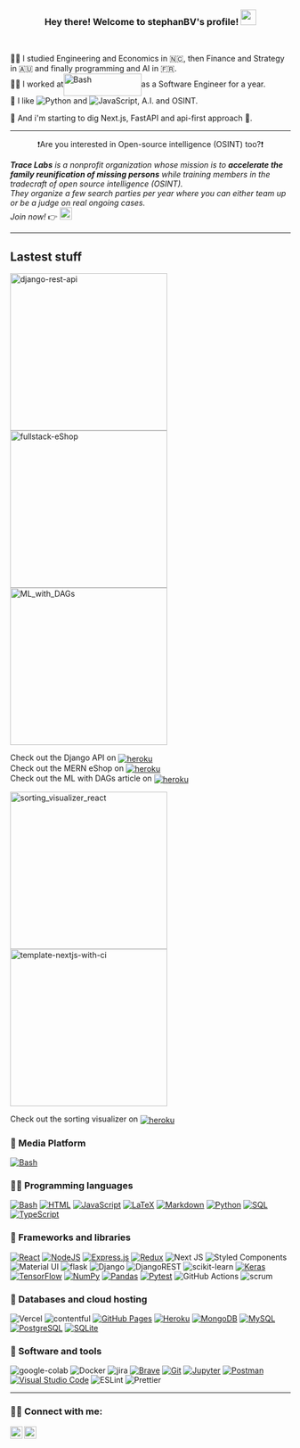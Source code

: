 <h3 align="center">
  Hey there! Welcome to stephanBV's profile!
  <img src="https://media.giphy.com/media/hvRJCLFzcasrR4ia7z/giphy.gif" width="28">
</h3>
<br /> 

👨‍🎓 I studied Engineering and Economics in 🇳🇨, then Finance and Strategy in 🇦🇺 and finally programming and AI in 🇫🇷.  
👷‍♂️ I worked at<a href="https://github.com/search?q=user%3ADenverCoder1+is%3Arepo+language%3Abash"><img alt="Bash" align="center" height="40" width="140" cropalign="center" src="https://www.logo.wine/a/logo/Capgemini/Capgemini-Logo.wine.svg"></a>as a Software Engineer for a year.  
🦾 I like <img alt="Python" src="https://img.shields.io/badge/Python%20-%2314354C.svg?logo=python&logoColor=white"/> and ![JavaScript](https://img.shields.io/badge/javascript-%23323330.svg?style=badge&logo=javascript&logoColor=%23F7DF1E), A.I. and OSINT.  

🐬 And i'm starting to dig Next.js, FastAPI and api-first approach 🤔.  

---

<p align="center">❗️Are you interested in Open-source intelligence (OSINT) too?❗️<p> 

 _**Trace Labs** is a nonprofit organization whose mission is to **accelerate the family reunification of missing persons** while training members in the tradecraft of open source intelligence (OSINT).  
 They organize a few search parties per year where you can either team up or be a judge on real ongoing cases.  
 Join now!_ 👉 [<img alt="tracelab" width="22px" src="https://uploads-ssl.webflow.com/5f1b6caefc9c7e190b047e08/5f34ec40b2ae3fb816d50f3a_TL%20Logo.svg" />][tracelab] 
 
 ---

## Lastest stuff
  

<p align="left">
  <a href="https://github.com/stephanBV/django-rest-api-01"><img width="282" src="https://denvercoder1-github-readme-stats.vercel.app/api/pin/?username=stephanBV&repo=django-rest-api-01&theme=react&bg_color=1F222E&title_color=F85D7F&icon_color=F8D866&hide_border=true&show_icons=true" alt="django-rest-api"></a>
  <a href="https://github.com/stephanBV/fullstack-eShop"><img width="282" src="https://denvercoder1-github-readme-stats.vercel.app/api/pin/?username=stephanBV&repo=fullstack-eShop&theme=react&bg_color=1F222E&title_color=F85D7F&icon_color=F8D866&hide_border=true&show_icons=true" alt="fullstack-eShop"></a>
  <a href="https://github.com/stephanBV/ML_with_DAGs"><img width="282" src="https://denvercoder1-github-readme-stats.vercel.app/api/pin/?username=stephanBV&repo=ML_with_DAGs&theme=react&bg_color=1F222E&title_color=F85D7F&icon_color=F8D866&hide_border=true&show_icons=true" alt="ML_with_DAGs"></a>
 </p>

Check out the Django API on [<img align="center" alt="heroku" src="https://img.shields.io/badge/heroku-%23430098.svg?style=flat&logo=heroku&logoColor=white">][django-res-api-01] <br />
Check out the MERN eShop on [<img align="center" alt="heroku" src="https://img.shields.io/badge/heroku-%23430098.svg?style=flat&logo=heroku&logoColor=white">][mern-eshop-heroku] <br />
Check out the ML with DAGs article on [<img align="center" alt="heroku" src="https://img.shields.io/static/v1?style=flat&message=Hacker+Noon&color=222222&logo=Hacker+Noon&logoColor=00FE00&label=">][dagster] <br />


<p align="left">
  <a href="https://github.com/stephanBV/sorting_visualizer_react"><img width="282" src="https://denvercoder1-github-readme-stats.vercel.app/api/pin/?username=stephanBV&repo=sorting_visualizer_react&theme=react&bg_color=1F222E&title_color=F85D7F&icon_color=F8D866&hide_border=true&show_icons=true" alt="sorting_visualizer_react"></a>
<a href="https://github.com/stephanBV/template-nextjs-with-ci"><img width="282" src="https://denvercoder1-github-readme-stats.vercel.app/api/pin/?username=stephanBV&repo=template-nextjs-with-ci&theme=react&bg_color=1F222E&title_color=F85D7F&icon_color=F8D866&hide_border=true&show_icons=true" alt="template-nextjs-with-ci"></a>
 </p>
 
 Check out the sorting visualizer on [<img align="center" alt="heroku" src="https://img.shields.io/badge/GitHub%20Pages-%23327FC7.svg?logo=github&logoColor=white">][sortingViz]
<br /> 


### 📝 Media Platform
<a href="https://hackernoon.com/u/stephanbv"><img alt="Bash" src="https://img.shields.io/static/v1?style=flat&message=Hacker+Noon&color=222222&logo=Hacker+Noon&logoColor=00FE00&label="></a>

### 👨‍💻 Programming languages

<p>
    <a href="https://github.com/search?q=user%3ADenverCoder1+is%3Arepo+language%3Abash"><img alt="Bash" src="https://img.shields.io/badge/Bash%20-%23121011.svg?logo=gnu-bash&logoColor=white"></a>
    <a href="https://github.com/search?q=user%3ADenverCoder1+is%3Arepo+language%3Ahtml"><img alt="HTML" src="https://img.shields.io/badge/HTML%20-%23E34F26.svg?logo=html5&logoColor=white"></a>
    <a href="https://github.com/search?q=user%3ADenverCoder1+is%3Arepo+language%3Ajavascript"><img alt="JavaScript" src="https://img.shields.io/badge/JavaScript%20-%23F7DF1E.svg?logo=javascript&logoColor=black"></a>
    <a href="https://github.com/search?q=user%3ADenverCoder1+is%3Arepo+language%3Atex"><img alt="LaTeX" src="https://img.shields.io/badge/LaTeX%20-%23008080.svg?logo=LaTeX&logoColor=white"></a>
    <a href="https://github.com/search?q=user%3ADenverCoder1+is%3Arepo+language%3Amarkdown"><img alt="Markdown" src="https://img.shields.io/badge/Markdown-%23000000.svg?logo=markdown&logoColor=white"></a>
    <a href="https://github.com/search?q=user%3ADenverCoder1+is%3Arepo+language%3Apython"><img alt="Python" src="https://img.shields.io/badge/Python%20-%2314354C.svg?logo=python&logoColor=white"></a>
    <a href="https://github.com/search?q=user%3ADenverCoder1+is%3Arepo+language%3Asql"><img alt="SQL" src="https://img.shields.io/badge/SQL%20-%23025E8C.svg?logo=amazon-dynamodb&logoColor=white"></a>
    <a href="https://github.com/search?q=user%3ADenverCoder1+is%3Arepo+language%3AtypeScript"><img alt="TypeScript" src="https://img.shields.io/badge/TypeScript%20-%23007ACC.svg?logo=typescript&logoColor=white"></a>
</p>

### 🧩 Frameworks and libraries

<p>
  <a href="#"><img alt="React" src="https://img.shields.io/badge/React%20-%2320232a.svg?logo=react&logoColor=%2361DAFB"></a>  
  <a href="https://github.com/search?q=user%3ADenverCoder1+is%3Arepo+language%3Ajavascript"><img alt="NodeJS" src="https://img.shields.io/badge/Node.js%20-%2343853D.svg?logo=node.js&logoColor=white"></a>
  <a href="#"><img alt="Express.js" src="https://img.shields.io/badge/Express.js%20-%23404d59.svg?logo=express&logoColor=white"></a>
  <a href="#"><img alt="Redux" src="https://img.shields.io/badge/redux-%23593d88.svg?style=flat&logo=redux&logoColor=white"></a>
  <img alt="Next JS" src="https://img.shields.io/badge/nextjs-%23000000.svg?style=flat&logo=next.js&logoColor=white"/>
  <img alt="Styled Components" src="https://img.shields.io/badge/styled--components-DB7093?style=flat&logo=styled-components&logoColor=white"/>
  <img alt="Material UI" src="https://img.shields.io/badge/materialui-%230081CB.svg?style=flat&logo=material-ui&logoColor=white"/>
  <img alt="flask" src="https://img.shields.io/static/v1?style=badge&message=Flask&color=000000&logo=Flask&logoColor=FFFFFF&label=" />
  <img alt="Django" src="https://img.shields.io/badge/django-%23092E20.svg?style=flate&logo=django&logoColor=white"/>
  <img alt="DjangoREST" src="https://img.shields.io/badge/DJANGO-REST-ff1709?style=flat&logo=django&logoColor=white&color=ff1709&labelColor=gray"/>
  <img alt="scikit-learn" src="https://img.shields.io/badge/scikit--learn-%23F7931E.svg?style=badge&logo=scikit-learn&logoColor=white" />
  <a href="#"><img alt="Keras" src="https://img.shields.io/badge/Keras%20-%23D00000.svg?logo=Keras&logoColor=white"></a>
  <a href="#"><img alt="TensorFlow" src="https://img.shields.io/badge/TensorFlow%20-%23FF6F00.svg?logo=TensorFlow&logoColor=white"></a>
  <a href="#"><img alt="NumPy" src="https://img.shields.io/badge/Numpy%20-%23013243.svg?logo=numpy&logoColor=white"></a>
  <a href="#"><img alt="Pandas" src="https://img.shields.io/badge/Pandas%20-%23150458.svg?logo=pandas&logoColor=white"></a>
  <a href="#"><img alt="Pytest" src="https://img.shields.io/badge/Pytest%20-%230A9EDC.svg?logo=pytest&logoColor=white"></a>
  <img alt="GitHub Actions" src="https://img.shields.io/badge/GitHub%20Actions%20-%232671E5.svg?logo=github%20actions&logoColor=white"/>
  <img alt="scrum" src="https://img.shields.io/badge/Scrum-%20-blueviolet"/>
</p>

### 💾 Databases and cloud hosting

<p>
    <img alt="Vercel" src="https://img.shields.io/badge/vercel-%23000000.svg?style=badge&logo=vercel&logoColor=white"/>
  <img alt="contentful" src="https://img.shields.io/static/v1?style=badge&message=Contentful&color=2478CC&logo=Contentful&logoColor=FFFFFF&label="/>
    <a href="#"><img alt="GitHub Pages" src="https://img.shields.io/badge/GitHub%20Pages-%23327FC7.svg?logo=github&logoColor=white"></a>
    <a href="#"><img alt="Heroku" src="https://img.shields.io/badge/Heroku%20-%23430098.svg?logo=heroku&logoColor=white"></a>
    <a href="#"><img alt="MongoDB" src ="https://img.shields.io/badge/MongoDB-%234ea94b.svg?logo=mongodb&logoColor=white"></a>
    <a href="#"><img alt="MySQL" src="https://img.shields.io/badge/MySQL-%2300f.svg?logo=mysql&logoColor=white"></a>
    <a href="#"><img alt="PostgreSQL" src ="https://img.shields.io/badge/PostgreSQL-%23316192.svg?logo=postgresql&logoColor=white"></a>
    <a href="#"><img alt="SQLite" src ="https://img.shields.io/badge/SQLite-%2307405e.svg?logo=sqlite&logoColor=white"></a>
</p>

### 🧰 Software and tools

<p>
  <img alt="google-colab" src="https://img.shields.io/static/v1?style=badge&message=Google+Colab&color=222222&logo=Google+Colab&logoColor=F9AB00&label="/>
  <img alt="Docker" src="https://img.shields.io/badge/docker-%230db7ed.svg?style=flat&logo=docker&logoColor=white"/>
  <img alt="jira" src="https://img.shields.io/static/v1?style=badge&message=Jira&color=0052CC&logo=Jira&logoColor=FFFFFF&label="/>
  <a href="#"><img alt="Brave" src="https://img.shields.io/badge/-Brave-FB542B?logo=brave&logoColor=white"></a>
  <a href="#"><img alt="Git" src="https://img.shields.io/badge/Git%20-%23F05033.svg?logo=git&logoColor=white"></a>
  <a href="#"><img alt="Jupyter" src="https://img.shields.io/badge/Jupyter%20-%23F37626.svg?logo=Jupyter&logoColor=white"></a>
  <a href="#"><img alt="Postman" src="https://img.shields.io/badge/Postman-FF6C37?logo=postman&logoColor=white"></a>
  <a href="#"><img alt="Visual Studio Code" src="https://img.shields.io/badge/Visual%20Studio%20Code-0078d7.svg?logo=visual-studio-code&logoColor=white"></a>
  <img alt="ESLint" src="https://img.shields.io/badge/ESLint-4B3263?style=flat&logo=eslint&logoColor=white" />
  <img alt="Prettier" src="https://img.shields.io/static/v1?style=flat&message=Prettier&color=222222&logo=Prettier&logoColor=F7B93E&label=" />
</p>


---

### 🙋‍♂️ Connect with me:

[<img align="left" alt="LinkedIn" width="22px" src="https://camo.githubusercontent.com/c8a9c5b414cd812ad6a97a46c29af67239ddaeae08c41724ff7d945fb4c047e5/68747470733a2f2f6564656e742e6769746875622e696f2f537570657254696e7949636f6e732f696d616765732f7376672f6c696e6b6564696e2e737667" />][linkedin]
[<img align="left" alt="discord" width="22px" src="https://camo.githubusercontent.com/79fcdc7c43f1a1d7c175827976ffee8177814a016fb1b9578ff70f1aef759578/68747470733a2f2f6564656e742e6769746875622e696f2f537570657254696e7949636f6e732f696d616765732f7376672f646973636f72642e737667" />][discord]

[django-res-api-01]: https://django-rest-todo-app.herokuapp.com/swagger/
[hackernoon]: https://hackernoon.com/u/stephanbv
[mern-eshop-heroku]: https://peaceful-anchorage-33719.herokuapp.com/
[linkedin]: https://www.linkedin.com/in/stephan-baudry/
[discord]: https://discordapp.com/users/567363754988404762
[dagster]: https://hackernoon.com/a-quick-introduction-to-machine-learning-with-dagster-gh53336m
[sortingViz]: https://stephanbv.github.io/sorting_visualizer_react/
[tracelab]: https://www.tracelabs.org/

[links-for-icons1]: https://github.com/Ileriayo/markdown-badges
[link-for-icons2]: https://github.com/progfay/shields-with-icon
[link-to-shields.io]: https://shields.io/
